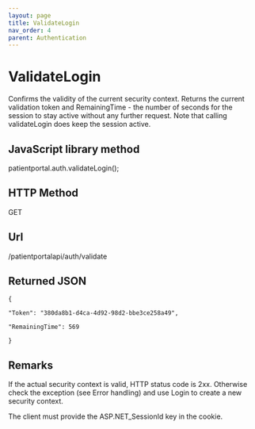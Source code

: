 ```yaml
---
layout: page
title: ValidateLogin
nav_order: 4
parent: Authentication
---
```


# ValidateLoginConfirms the validity of the current security context. Returns the current validation token and RemainingTime - the number of seconds for the session to stay active without any further request. Note that calling validateLogin does keep the session active.## JavaScript library methodpatientportal.auth.validateLogin();## HTTP MethodGET## ****Url****/patientportalapi/auth/validate## Returned JSON```{"Token": "380da8b1-d4ca-4d92-98d2-bbe3ce258a49","RemainingTime": 569}```## RemarksIf the actual security context is valid, HTTP status code is 2xx. Otherwise check the exception (see Error handling) and use Login to create a new security context.The client must provide the ASP.NET_SessionId key in the cookie.